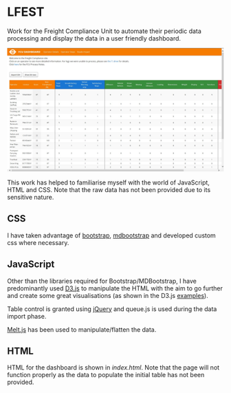 # LFEST
Work for the Freight Compliance Unit to automate their periodic data processing and display the data in a user friendly dashboard.

<img src="https://github.com/aldrake87/LFEST/blob/master/FrontPagejpg.jpg">

This work has helped to familiarise myself with the world of JavaScript, HTML and CSS. Note that the raw data has not been provided due to its sensitive nature.

## CSS
I have taken advantage of [bootstrap](https://v4-alpha.getbootstrap.com/), [mdbootstrap](https://mdbootstrap.com/) and developed custom css where necessary.

## JavaScript
Other than the libraries required for Bootstrap/MDBootstrap, I have predominantly used [D3.js](https://d3js.org/) to manipulate the HTML with the aim to go further and create some great visualisations (as shown in the D3.js [examples](https://github.com/d3/d3/wiki/Gallery)). 

Table control is granted using [jQuery](https://jquery.com/) and queue.js is used during the data import phase.

[Melt.js](https://github.com/jrideout/melt.js/blob/master/README.md) has been used to manipulate/flatten the data.

## HTML
HTML for the dashboard is shown in *index.html*. Note that the page will not function properly as the data to populate the initial table has not been provided.

